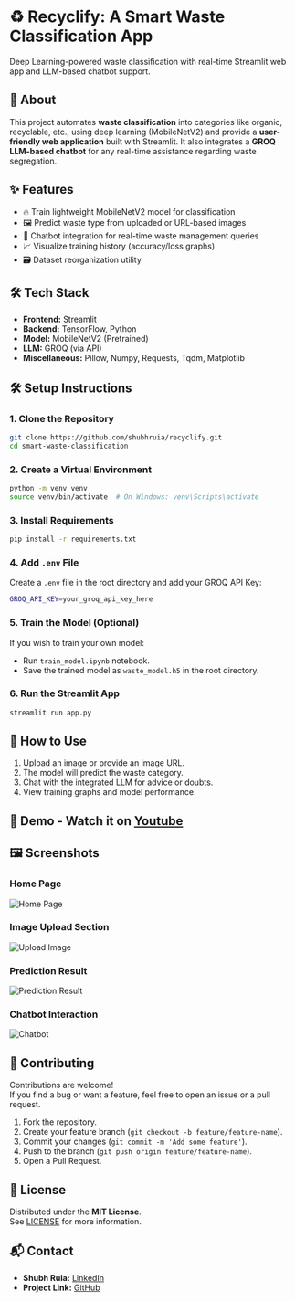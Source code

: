 # ♻️ Recyclify: A Smart Waste Classification App

Deep Learning-powered waste classification with real-time Streamlit web app and LLM-based chatbot support.

## 📖 About

This project automates **waste classification** into categories like organic, recyclable, etc., using deep learning (MobileNetV2) and provide a **user-friendly web application** built with Streamlit. It also integrates a **GROQ LLM-based chatbot** for any real-time assistance regarding waste segregation.

## ✨ Features

- 🔥 Train lightweight MobileNetV2 model for classification
- 🖼️ Predict waste type from uploaded or URL-based images
- 🤖 Chatbot integration for real-time waste management queries
- 📈 Visualize training history (accuracy/loss graphs)
- 🗃️ Dataset reorganization utility

## 🛠️ Tech Stack

- **Frontend:** Streamlit
- **Backend:** TensorFlow, Python
- **Model:** MobileNetV2 (Pretrained)
- **LLM:** GROQ (via API)
- **Miscellaneous:** Pillow, Numpy, Requests, Tqdm, Matplotlib

## 🛠️ Setup Instructions

### 1. Clone the Repository

```bash
git clone https://github.com/shubhruia/recyclify.git
cd smart-waste-classification
```

### 2. Create a Virtual Environment

```bash
python -m venv venv
source venv/bin/activate  # On Windows: venv\Scripts\activate
```

### 3. Install Requirements

```bash
pip install -r requirements.txt
```

### 4. Add `.env` File

Create a `.env` file in the root directory and add your GROQ API Key:

```bash
GROQ_API_KEY=your_groq_api_key_here
```

### 5. Train the Model (Optional)

If you wish to train your own model:

- Run `train_model.ipynb` notebook.
- Save the trained model as `waste_model.h5` in the root directory.

### 6. Run the Streamlit App

```bash
streamlit run app.py
```

## 🚀 How to Use

1. Upload an image or provide an image URL.
2. The model will predict the waste category.
3. Chat with the integrated LLM for advice or doubts.
4. View training graphs and model performance.

## 🎥 Demo - Watch it on [Youtube](https://www.youtube.com/watch?v=vUDj-ckzLRU)

## 🖼️ Screenshots

### Home Page
![Home Page](assets/Homepage.png)

### Image Upload Section
![Upload Image](assets/Upload.png)

### Prediction Result
![Prediction Result](assets/Result.png)

### Chatbot Interaction
![Chatbot](assets/Chatbot.png)

## 🤝 Contributing

Contributions are welcome!  
If you find a bug or want a feature, feel free to open an issue or a pull request.

1. Fork the repository.
2. Create your feature branch (`git checkout -b feature/feature-name`).
3. Commit your changes (`git commit -m 'Add some feature'`).
4. Push to the branch (`git push origin feature/feature-name`).
5. Open a Pull Request.

## 📜 License

Distributed under the **MIT License**.  
See [LICENSE](LICENSE) for more information.

## 📬 Contact

- **Shubh Ruia:** [LinkedIn](https://www.linkedin.com/in/shubh-ruia/)
- **Project Link:** [GitHub](https://github.com/shubhruia/recyclify)

